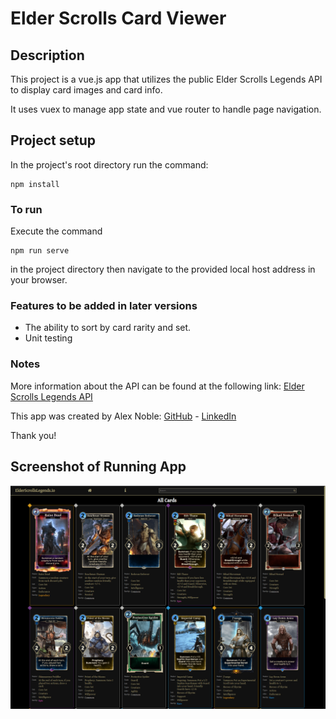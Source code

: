 # Elder Scrolls Card Viewer

## Description

This project is a vue.js app that utilizes the public Elder Scrolls Legends API to display card images and card info.

It uses vuex to manage app state and vue router to handle page navigation.

## Project setup

In the project's root directory run the command:
```
npm install
```

### To run

Execute the command
```
npm run serve
```
in the project directory then navigate to the provided local host address in your browser.


### Features to be added in later versions

* The ability to sort by card rarity and set.
* Unit testing

### Notes

More information about the API can be found at the following link: [Elder Scrolls Legends API](https://docs.elderscrollslegends.io/#documentationgetting_started)

This app was created by Alex Noble: [GitHub](https://github.com/apnoble) - [LinkedIn](https://www.linkedin.com/in/apnoble/)

Thank you!

## Screenshot of Running App
![alt text](cardviewerscreenshot.PNG "Screenshot of App")